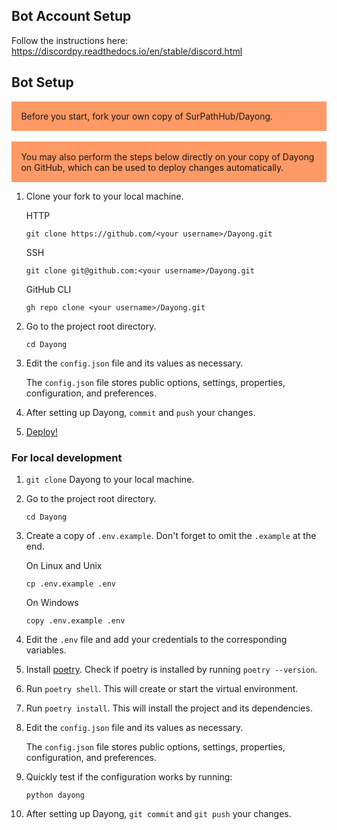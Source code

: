 ## Bot Account Setup

Follow the instructions here: https://discordpy.readthedocs.io/en/stable/discord.html

## Bot Setup

<div class="warning" style="padding:0.1em; background-color: 	#ff9966;">
    <p style="margin-top:1em; text-align:center">
        <p style="margin-left:1em;">
            Before you start, fork your own copy of SurPathHub/Dayong.
        </p>
    </p>
</div>
<br>
<div class="warning" style="padding:0.1em; background-color: 	#ff9966;">
<span>
    <p style="margin-top:1em; text-align:center">
        <p style="margin-left:1em;">
            You may also perform the steps below directly on your copy of Dayong on GitHub, which can be used to deploy changes automatically.
        </p>
    </p>
</span>
</div>

1. Clone your fork to your local machine.

    HTTP
    ```
    git clone https://github.com/<your username>/Dayong.git
    ```

    SSH
    ```
    git clone git@github.com:<your username>/Dayong.git
    ```

    GitHub CLI
    ```
    gh repo clone <your username>/Dayong.git
    ```

2. Go to the project root directory.

    ```
    cd Dayong
    ```

3. Edit the `config.json` file and its values as necessary.

    The `config.json` file stores public options, settings, properties, configuration, and preferences.

4. After setting up Dayong, `commit` and `push` your changes.

5. [Deploy!](../README.md#deployment)

### For local development

1. `git clone` Dayong to your local machine.

2. Go to the project root directory.

    ```
    cd Dayong
    ```

3. Create a copy of `.env.example`. Don't forget to omit the `.example` at the end.

    On Linux and Unix
    ```
    cp .env.example .env
    ```

    On Windows
    ```
    copy .env.example .env
    ```

4. Edit the `.env` file and add your credentials to the corresponding variables.

5. Install [poetry](https://github.com/python-poetry/poetry#installation). Check if poetry is installed by running `poetry --version`.

6. Run `poetry shell`. This will create or start the virtual environment.

7. Run `poetry install`. This will install the project and its dependencies.

8. Edit the `config.json` file and its values as necessary.

    The `config.json` file stores public options, settings, properties, configuration, and preferences.

9. Quickly test if the configuration works by running:

    ```
    python dayong
    ```

10. After setting up Dayong, `git commit` and `git push` your changes.
